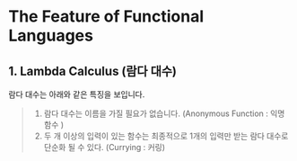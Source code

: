 # The Feature of Functional Languages

## 1. Lambda Calculus (람다 대수)

람다 대수는 아래와 같은 특징을 보입니다.

> 1. 람다 대수는 이름을 가질 필요가 없습니다. (Anonymous Function : 익명함수 )
> 2. 두 개 이상의 입력이 있는 함수는 최종적으로 1개의 입력만 받는 람다 대수로 단순화 될 수 있다. (Currying : 커링)



